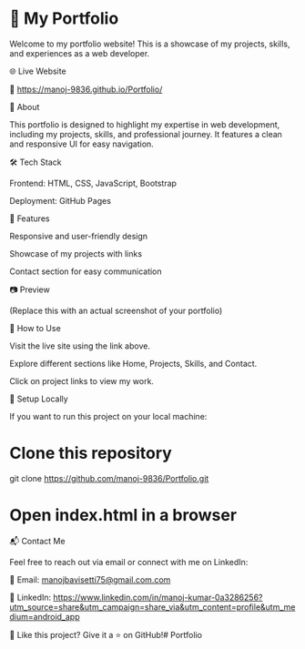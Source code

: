 # 🚀 My Portfolio

Welcome to my portfolio website! This is a showcase of my projects, skills, and experiences as a web developer.

🌐 Live Website

🔗  https://manoj-9836.github.io/Portfolio/

📌 About

This portfolio is designed to highlight my expertise in web development, including my projects, skills, and professional journey. It features a clean and responsive UI for easy navigation.

🛠️ Tech Stack

Frontend: HTML, CSS, JavaScript, Bootstrap

Deployment: GitHub Pages

🎨 Features

Responsive and user-friendly design

Showcase of my projects with links

Contact section for easy communication

📷 Preview

 (Replace this with an actual screenshot of your portfolio)

🚀 How to Use

Visit the live site using the link above.

Explore different sections like Home, Projects, Skills, and Contact.

Click on project links to view my work.

📂 Setup Locally

If you want to run this project on your local machine:

# Clone this repository
git clone https://github.com/manoj-9836/Portfolio.git

# Open index.html in a browser

📬 Contact Me

Feel free to reach out via email or connect with me on LinkedIn:

📧 Email: manojbavisetti75@gmail.com.com

💼 LinkedIn: https://www.linkedin.com/in/manoj-kumar-0a3286256?utm_source=share&utm_campaign=share_via&utm_content=profile&utm_medium=android_app

🔹 Like this project? Give it a ⭐ on GitHub!# Portfolio
